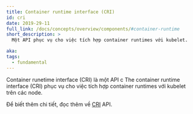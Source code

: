 ```yaml
---
title: Container runtime interface (CRI)
id: cri
date: 2019-29-11
full_link: /docs/concepts/overview/components/#container-runtime
short_description: >
  Một API phục vụ cho việc tích hợp container runtimes với kubelet.

aka:
tags:
  - fundamental
---
```


Container runetime interface (CRI) là một API c
The container runtime interface (CRI) phục vụ cho việc tích hợp container runtimes với kubelet trên các node.

<!--more-->

Để biết thêm chi tiết, đọc thêm về [CRI](https://github.com/kubernetes/community/blob/master/contributors/devel/sig-node/container-runtime-interface.md) API.
